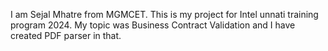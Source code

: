 I am Sejal Mhatre from MGMCET. This is my project for Intel unnati training program 2024. My topic was Business Contract Validation and I have created PDF parser in that.

